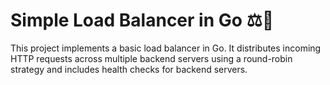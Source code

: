 # Simple Load Balancer in Go ⚖️🚀

This project implements a basic load balancer in Go. It distributes incoming HTTP requests across multiple backend servers using a round-robin strategy and includes health checks for backend servers.
